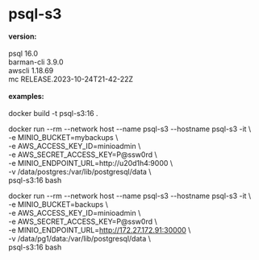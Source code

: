 # psql-s3

<B>version:</B><BR>
<BR>
psql 16.0<BR>
barman-cli 3.9.0<BR>
awscli 1.18.69<BR>
mc RELEASE.2023-10-24T21-42-22Z
<BR><BR>
<B>examples:</B><BR>
<BR>
docker build -t psql-s3:16 .

docker run --rm --network host --name psql-s3 --hostname psql-s3 -it \\<BR>
 -e MINIO_BUCKET=mybackups \\<BR>
 -e AWS_ACCESS_KEY_ID=minioadmin \\<BR>
 -e AWS_SECRET_ACCESS_KEY=P@ssw0rd \\<BR>
 -e MINIO_ENDPOINT_URL=http://u20d1h4:9000 \\<BR>
 -v /data/postgres:/var/lib/postgresql/data \\<BR>
 psql-s3:16 bash

docker run --rm --network host --name psql-s3 --hostname psql-s3 -it \\<BR>
 -e MINIO_BUCKET=backups \\<BR>
 -e AWS_ACCESS_KEY_ID=minioadmin \\<BR>
 -e AWS_SECRET_ACCESS_KEY=P@ssw0rd \\<BR>
 -e MINIO_ENDPOINT_URL=http://172.27.172.91:30000 \\<BR>
 -v /data/pg1/data:/var/lib/postgresql/data \\<BR>
 psql-s3:16 bash

